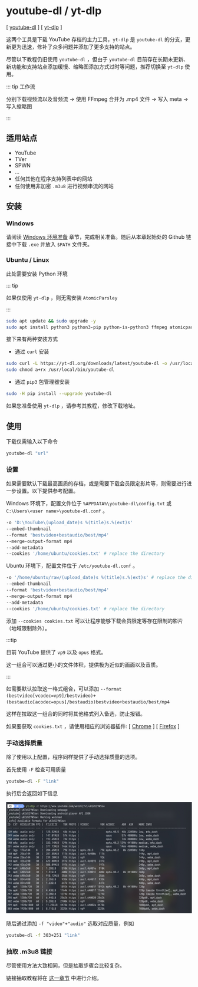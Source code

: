 # youtube-dl / yt-dlp

[ [youtube-dl](https://github.com/ytdl-org/youtube-dl) ] [ [yt-dlp](https://github.com/yt-dlp/yt-dlp) ]

这两个工具是下载 YouTube 存档的主力工具，`yt-dlp` 是 `youtube-dl` 的分支，更新更为迅速，修补了众多问题并添加了更多支持的站点。

尽管以下教程仍旧使用 `youtube-dl` ，但由于 `youtube-dl` 目前存在长期未更新、新功能和支持站点添加缓慢、缩略图添加方式过时等问题，推荐切换至 `yt-dlp` 使用。

::: tip 工作流

分别下载视频流以及音频流 → 使用 FFmpeg 合并为 .mp4 文件 → 写入 meta → 写入缩略图

:::

## 适用站点

- YouTube
- TVer
- SPWN
- ...
- 任何其他在程序支持列表中的网站
- 任何使用非加密 `.m3u8` 进行视频串流的网站

## 安装

### Windows

请阅读 [Windows 环境准备](/docs/preparation/windows.md) 章节，完成相关准备。随后从本章起始处的 Github 链接中下载 `.exe` 并放入 `$PATH` 文件夹。

### Ubuntu / Linux

此处需要安装 Python 环境

::: tip

如果仅使用 `yt-dlp` ，则无需安装 `AtomicParsley`

:::

```bash
sudo apt update && sudo upgrade -y
sudo apt install python3 python3-pip python-is-python3 ffmpeg atomicparsley
```

接下来有两种安装方式

- 通过 `curl` 安装

```bash
sudo curl -L https://yt-dl.org/downloads/latest/youtube-dl -o /usr/local/bin/
sudo chmod a+rx /usr/local/bin/youtube-dl
```

- 通过 `pip3` 包管理器安装

```bash
sudo -H pip install --upgrade youtube-dl
```

如果您准备使用 `yt-dlp` ，请参考其教程，修改下载地址。

## 使用

下载仅需输入以下命令

```bash
youtube-dl "url"
```

### 设置

如果需要默认下载最高画质的存档，或是需要下载会员限定影片等，则需要进行进一步设置。以下提供参考配置。

Windows 环境下，配置文件位于 `%APPDATA%\youtube-dl\config.txt` 或 `C:\Users\<user name>\youtube-dl.conf` 。

```bash
-o 'D:\YouTube\(upload_date)s %(title)s.%(ext)s'
--embed-thumbnail
--format 'bestvideo+bestaudio/best/mp4'
--merge-output-format mp4
--add-metadata
--cookies '/home/ubuntu/cookies.txt' # replace the directory
```

Ubuntu 环境下，配置文件位于 `/etc/youtube-dl.conf` 。

```bash
-o '/home/ubuntu/raw/(upload_date)s %(title)s.%(ext)s' # replace the directory
--embed-thumbnail
--format 'bestvideo+bestaudio/best/mp4'
--merge-output-format mp4
--add-metadata
--cookies '/home/ubuntu/cookies.txt' # replace the directory
```

添加 `--cookies cookies.txt` 可以让程序能够下载会员限定等存在限制的影片（地域限制除外）。

:::tip

目前 YouTube 提供了 `vp9` 以及 `opus` 格式。

这一组合可以通过更小的文件体积，提供极为近似的画面以及音质。

:::

如需要默认拉取这一格式组合，可以添加 `--format (bestvideo[vcodec=vp9]/bestvideo)+(bestaudio[acodec=opus]/bestaudio)bestvideo+bestaudio/best/mp4`

这样在拉取这一组合的同时将其他格式列入备选，防止报错。

如果要获取 `cookies.txt` ，请使用相应的浏览器插件: [ [Chrome](https://chrome.google.com/webstore/detail/get-cookiestxt/bgaddhkoddajcdgocldbbfleckgcbcid) ] [ [Firefox](https://addons.mozilla.org/en-US/firefox/addon/cookies-txt/) ]

### 手动选择质量

除了使用以上配置，程序同样提供了手动选择质量的选项。

首先使用 `-F` 检查可用质量

```bash
youtube-dl -F "link"
```

执行后会返回如下信息

![result](./youtube-dl-0001.jpg)

随后通过添加 `-f "video"+"audio"` 选取对应质量，例如

```bash
youtube-dl -f 303+251 "link"
```

### 抽取 .m3u8 链接

尽管使用方法大致相同，但是抽取步骤会比较复杂。

链接抽取教程将在 [这一章节](/docs/download/m3u8.md) 中进行介绍。
